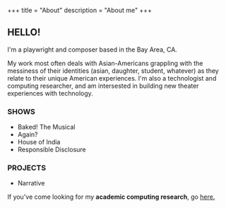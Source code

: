 +++
title = "About"
description = "About me"
+++

<h2> HELLO! </h2> 

I'm a playwright and composer based in the Bay Area, CA. 

My work most often deals with Asian-Americans grappling with the messiness of
their identities (asian, daughter, student, whatever) as they relate to their
unique American experiences. I'm also a technologist and computing researcher,
and am intersested in building new theater experiences with technology. 

<h3> SHOWS </h3>

- Baked! The Musical
- Again?
- House of India
- Responsible Disclosure

<h3> PROJECTS </h3>

- Narrative

If you've come looking for my <b>academic computing research</b>, go [here.]("https://www.kumarde.com") 
